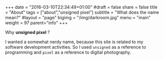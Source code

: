 +++
date = "2016-03-10T22:34:49+01:00"
#draft = false
share = false
title = "About"
tags = ["about","unsigned pixel"]
subtitle = "What does the name mean?"
#layout = "page"
bigimg = "/img/darkroom.jpg"
menu = "main"
weight = 97
parent="info"
+++

Why **unsigned pixel** ?

I wanted a somewhat nerdy name, because this site is related to my software development activities. So I used `unsigned` as a reference to programming and `pixel` as a reference to digital photography.

